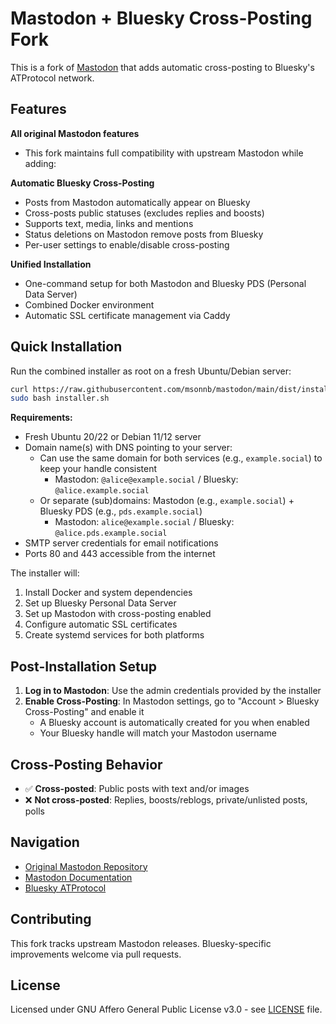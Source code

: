 # Mastodon + Bluesky Cross-Posting Fork

This is a fork of [Mastodon](https://github.com/mastodon/mastodon) that adds automatic cross-posting to Bluesky's ATProtocol network.

## Features

**All original Mastodon features**

- This fork maintains full compatibility with upstream Mastodon while adding:

**Automatic Bluesky Cross-Posting**

- Posts from Mastodon automatically appear on Bluesky
- Cross-posts public statuses (excludes replies and boosts)
- Supports text, media, links and mentions
- Status deletions on Mastodon remove posts from Bluesky
- Per-user settings to enable/disable cross-posting

**Unified Installation**

- One-command setup for both Mastodon and Bluesky PDS (Personal Data Server)
- Combined Docker environment
- Automatic SSL certificate management via Caddy

## Quick Installation

Run the combined installer as root on a fresh Ubuntu/Debian server:

```bash
curl https://raw.githubusercontent.com/msonnb/mastodon/main/dist/installer.sh > installer.sh
sudo bash installer.sh
```

**Requirements:**

- Fresh Ubuntu 20/22 or Debian 11/12 server
- Domain name(s) with DNS pointing to your server:
  - Can use the same domain for both services (e.g., `example.social`) to keep your handle consistent
    - Mastodon: `@alice@example.social` / Bluesky: `@alice.example.social`
  - Or separate (sub)domains: Mastodon (e.g., `example.social`) + Bluesky PDS (e.g., `pds.example.social`)
    - Mastodon: `alice@example.social` / Bluesky: `@alice.pds.example.social`
- SMTP server credentials for email notifications
- Ports 80 and 443 accessible from the internet

The installer will:

1. Install Docker and system dependencies
2. Set up Bluesky Personal Data Server
3. Set up Mastodon with cross-posting enabled
4. Configure automatic SSL certificates
5. Create systemd services for both platforms

## Post-Installation Setup

1. **Log in to Mastodon**: Use the admin credentials provided by the installer
2. **Enable Cross-Posting**: In Mastodon settings, go to "Account > Bluesky Cross-Posting" and enable it
   - A Bluesky account is automatically created for you when enabled
   - Your Bluesky handle will match your Mastodon username

## Cross-Posting Behavior

- ✅ **Cross-posted**: Public posts with text and/or images
- ❌ **Not cross-posted**: Replies, boosts/reblogs, private/unlisted posts, polls

## Navigation

- [Original Mastodon Repository](https://github.com/mastodon/mastodon)
- [Mastodon Documentation](https://docs.joinmastodon.org)
- [Bluesky ATProtocol](https://atproto.com)

## Contributing

This fork tracks upstream Mastodon releases. Bluesky-specific improvements welcome via pull requests.

## License

Licensed under GNU Affero General Public License v3.0 - see [LICENSE](LICENSE) file.

